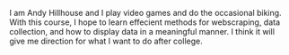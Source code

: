 I am Andy Hillhouse and I play video games and do the occasional biking. With this course, I hope to learn effecient methods for webscraping, data collection, and how to display data in a meaningful manner. I think it will give me direction for what I want to do after college.
